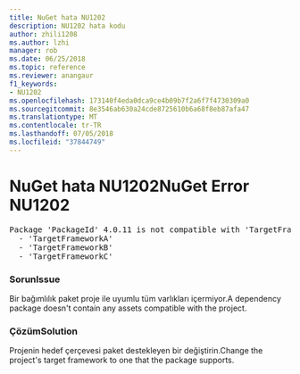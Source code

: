 ```yaml
---
title: NuGet hata NU1202
description: NU1202 hata kodu
author: zhili1208
ms.author: lzhi
manager: rob
ms.date: 06/25/2018
ms.topic: reference
ms.reviewer: anangaur
f1_keywords:
- NU1202
ms.openlocfilehash: 173140f4eda0dca9ce4b09b7f2a6f7f4730309a0
ms.sourcegitcommit: 8e3546ab630a24cde8725610b6a68f8eb87afa47
ms.translationtype: MT
ms.contentlocale: tr-TR
ms.lasthandoff: 07/05/2018
ms.locfileid: "37844749"
---
```

# <a name="nuget-error-nu1202"></a><span data-ttu-id="01158-103">NuGet hata NU1202</span><span class="sxs-lookup"><span data-stu-id="01158-103">NuGet Error NU1202</span></span>

<pre>Package 'PackageId' 4.0.11 is not compatible with 'TargetFramework'. Package 'PackageId' 4.0.11 supports:<br/>  - 'TargetFrameworkA'<br/>  - 'TargetFrameworkB'<br/>  - 'TargetFrameworkC'</pre>

### <a name="issue"></a><span data-ttu-id="01158-104">Sorun</span><span class="sxs-lookup"><span data-stu-id="01158-104">Issue</span></span>
<span data-ttu-id="01158-105">Bir bağımlılık paket proje ile uyumlu tüm varlıkları içermiyor.</span><span class="sxs-lookup"><span data-stu-id="01158-105">A dependency package doesn't contain any assets compatible with the project.</span></span>

### <a name="solution"></a><span data-ttu-id="01158-106">Çözüm</span><span class="sxs-lookup"><span data-stu-id="01158-106">Solution</span></span>
<span data-ttu-id="01158-107">Projenin hedef çerçevesi paket destekleyen bir değiştirin.</span><span class="sxs-lookup"><span data-stu-id="01158-107">Change the project's target framework to one that the package supports.</span></span>